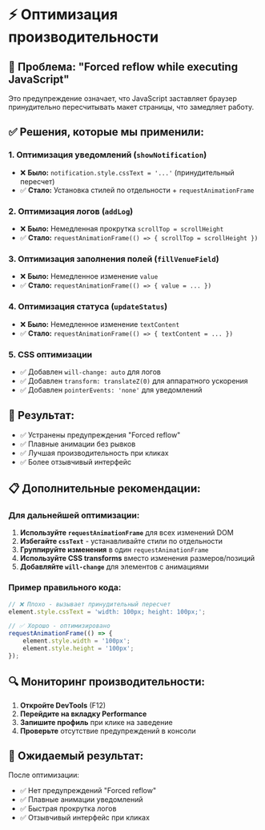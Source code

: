 # ⚡ Оптимизация производительности

## 🚨 Проблема: "Forced reflow while executing JavaScript"

Это предупреждение означает, что JavaScript заставляет браузер принудительно пересчитывать макет страницы, что замедляет работу.

## ✅ Решения, которые мы применили:

### 1. Оптимизация уведомлений (`showNotification`)
- ❌ **Было:** `notification.style.cssText = '...'` (принудительный пересчет)
- ✅ **Стало:** Установка стилей по отдельности + `requestAnimationFrame`

### 2. Оптимизация логов (`addLog`)
- ❌ **Было:** Немедленная прокрутка `scrollTop = scrollHeight`
- ✅ **Стало:** `requestAnimationFrame(() => { scrollTop = scrollHeight })`

### 3. Оптимизация заполнения полей (`fillVenueField`)
- ❌ **Было:** Немедленное изменение `value`
- ✅ **Стало:** `requestAnimationFrame(() => { value = ... })`

### 4. Оптимизация статуса (`updateStatus`)
- ❌ **Было:** Немедленное изменение `textContent`
- ✅ **Стало:** `requestAnimationFrame(() => { textContent = ... })`

### 5. CSS оптимизации
- ✅ Добавлен `will-change: auto` для логов
- ✅ Добавлен `transform: translateZ(0)` для аппаратного ускорения
- ✅ Добавлен `pointerEvents: 'none'` для уведомлений

## 🎯 Результат:

- ✅ Устранены предупреждения "Forced reflow"
- ✅ Плавные анимации без рывков
- ✅ Лучшая производительность при кликах
- ✅ Более отзывчивый интерфейс

## 📋 Дополнительные рекомендации:

### Для дальнейшей оптимизации:

1. **Используйте `requestAnimationFrame`** для всех изменений DOM
2. **Избегайте `cssText`** - устанавливайте стили по отдельности
3. **Группируйте изменения** в один `requestAnimationFrame`
4. **Используйте CSS transforms** вместо изменения размеров/позиций
5. **Добавляйте `will-change`** для элементов с анимациями

### Пример правильного кода:

```javascript
// ❌ Плохо - вызывает принудительный пересчет
element.style.cssText = 'width: 100px; height: 100px;';

// ✅ Хорошо - оптимизировано
requestAnimationFrame(() => {
    element.style.width = '100px';
    element.style.height = '100px';
});
```

## 🔍 Мониторинг производительности:

1. **Откройте DevTools** (F12)
2. **Перейдите на вкладку Performance**
3. **Запишите профиль** при клике на заведение
4. **Проверьте** отсутствие предупреждений в консоли

## 🎉 Ожидаемый результат:

После оптимизации:
- ✅ Нет предупреждений "Forced reflow"
- ✅ Плавные анимации уведомлений
- ✅ Быстрая прокрутка логов
- ✅ Отзывчивый интерфейс при кликах 